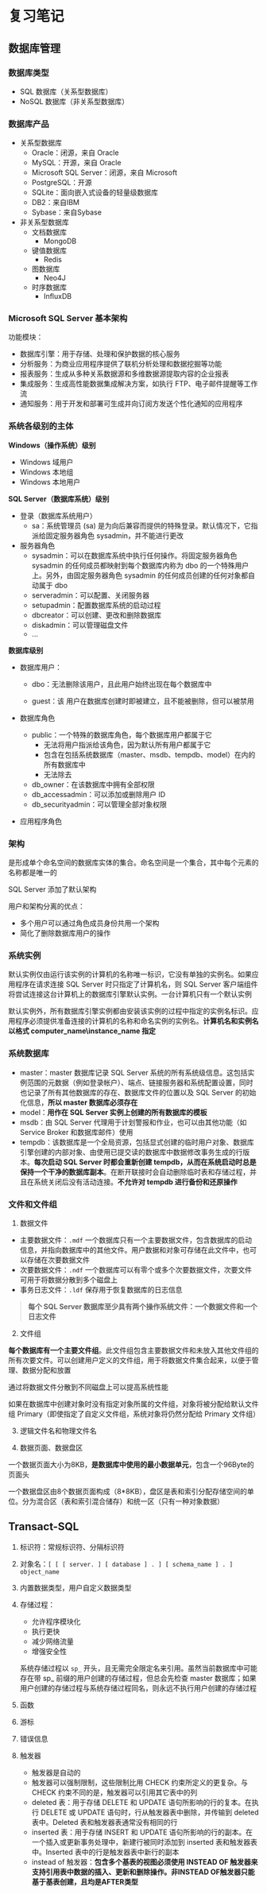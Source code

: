 # 复习笔记

## 数据库管理

### 数据库类型

- SQL 数据库（关系型数据库）
- NoSQL 数据库（非关系型数据库）

### 数据库产品

- 关系型数据库
  - Oracle：闭源，来自 Oracle
  - MySQL：开源，来自 Oracle
  - Microsoft SQL Server：闭源，来自 Microsoft
  - PostgreSQL：开源
  - SQLite：面向嵌入式设备的轻量级数据库
  - DB2：来自IBM
  - Sybase：来自Sybase
- 非关系型数据库
  - 文档数据库
    - MongoDB
  - 键值数据库
    - Redis
  - 图数据库
    - Neo4J
  - 时序数据库
    - InfluxDB

### Microsoft SQL Server 基本架构

功能模块：

- 数据库引擎：用于存储、处理和保护数据的核心服务
- 分析服务：为商业应用程序提供了联机分析处理和数据挖掘等功能
- 报表服务：生成从多种关系数据源和多维数据源提取内容的企业报表
- 集成服务：生成高性能数据集成解决方案，如执行 FTP、电子邮件提醒等工作流
- 通知服务：用于开发和部署可生成并向订阅方发送个性化通知的应用程序

### 系统各级别的主体

**Windows（操作系统）级别**

- Windows 域用户
- Windows 本地组
- Windows 本地用户

**SQL Server（数据库系统）级别**

- 登录（数据库系统用户）
  - sa：系统管理员 (sa) 是为向后兼容而提供的特殊登录。默认情况下，它指派给固定服务器角色 sysadmin，并不能进行更改
- 服务器角色
  - sysadmin：可以在数据库系统中执行任何操作。将固定服务器角色 sysadmin 的任何成员都映射到每个数据库内称为 dbo 的一个特殊用户上。另外，由固定服务器角色 sysadmin 的任何成员创建的任何对象都自动属于 dbo
  - serveradmin：可以配置、关闭服务器
  - setupadmin：配置数据库系统的启动过程
  - dbcreator：可以创建、更改和删除数据库
  - diskadmin：可以管理磁盘文件
  - ...

**数据库级别**

- 数据库用户：

  - dbo：无法删除该用户，且此用户始终出现在每个数据库中

  - guest：该 用户在数据库创建时即被建立，且不能被删除，但可以被禁用

- 数据库角色

  - public：一个特殊的数据库角色，每个数据库用户都属于它
    - 无法将用户指派给该角色，因为默认所有用户都属于它
    - 包含在包括系统数据库（master、msdb、tempdb、model）在内的所有数据库中
    - 无法除去
  - db_owner：在该数据库中拥有全部权限
  - db_accessadmin：可以添加或删除用户 ID
  - db_securityadmin：可以管理全部对象权限

- 应用程序角色

### 架构

是形成单个命名空间的数据库实体的集合。命名空间是一个集合，其中每个元素的名称都是唯一的

SQL Server 添加了默认架构

用户和架构分离的优点：

- 多个用户可以通过角色成员身份共用一个架构
- 简化了删除数据库用户的操作

### 系统实例

默认实例仅由运行该实例的计算机的名称唯一标识，它没有单独的实例名。如果应用程序在请求连接 SQL Server 时只指定了计算机名，则 SQL Server 客户端组件将尝试连接这台计算机上的数据库引擎默认实例。一台计算机只有一个默认实例

默认实例外，所有数据库引擎实例都由安装该实例的过程中指定的实例名标识。应用程序必须提供准备连接的计算机的名称和命名实例的实例名。**计算机名和实例名以格式 computer_name\instance_name 指定**

### 系统数据库

- master：master 数据库记录 SQL Server 系统的所有系统级信息。这包括实例范围的元数据（例如登录帐户）、端点、链接服务器和系统配置设置，同时也记录了所有其他数据库的存在、数据库文件的位置以及 SQL Server 的初始化信息，**所以 master 数据库必须存在**
- model：**用作在 SQL Server 实例上创建的所有数据库的模板**
- msdb：由 SQL Server 代理用于计划警报和作业，也可以由其他功能（如 Service Broker 和数据库邮件）使用
- tempdb：该数据库是一个全局资源，包括显式创建的临时用户对象、数据库引擎创建的内部对象、由使用已提交读的数据库中数据修改事务生成的行版本。**每次启动 SQL Server 时都会重新创建 tempdb，从而在系统启动时总是保持一个干净的数据库副本**。在断开联接时会自动删除临时表和存储过程，并且在系统关闭后没有活动连接。**不允许对 tempdb 进行备份和还原操作**

### 文件和文件组

1. 数据文件

- 主要数据文件：`.mdf` 一个数据库只有一个主要数据文件，包含数据库的启动信息，并指向数据库中的其他文件。用户数据和对象可存储在此文件中，也可以存储在次要数据文件
- 次要数据文件：`.ndf` 一个数据库可以有零个或多个次要数据文件，次要文件可用于将数据分散到多个磁盘上
- 事务日志文件：`.ldf` 保存用于恢复数据库的日志信息

> **每个 SQL Server 数据库至少具有两个操作系统文件：一个数据文件和一个日志文件**

2. 文件组

**每个数据库有一个主要文件组**。此文件组包含主要数据文件和未放入其他文件组的所有次要文件。可以创建用户定义的文件组，用于将数据文件集合起来，以便于管理、数据分配和放置

通过将数据文件分散到不同磁盘上可以提高系统性能

如果在数据库中创建对象时没有指定对象所属的文件组，对象将被分配给默认文件组 Primary（即使指定了自定义文件组，系统对象将仍然分配给 Primary 文件组）

3. 逻辑文件名和物理文件名

4. 数据页面、数据盘区

一个数据页面大小为8KB，**是数据库中使用的最小数据单元**，包含一个96Byte的页面头

一个数据盘区由8个数据页面构成（8*8KB），盘区是表和索引分配存储空间的单位。分为混合区（表和索引混合储存）和统一区（只有一种对象数据）

## Transact-SQL

1. 标识符：常规标识符、分隔标识符
2. 对象名：`[ [ [ server. ] [ database ] . ] [ schema_name ] . ] object_name`

3. 内置数据类型，用户自定义数据类型

4. 存储过程：

   - 允许程序模块化
   - 执行更快
   - 减少网络流量
   - 增强安全性

   系统存储过程以 `sp_` 开头，且无需完全限定名来引用。虽然当前数据库中可能存在带 sp_ 前缀的用户创建的存储过程，但总会先检查 master 数据库；如果用户创建的存储过程与系统存储过程同名，则永远不执行用户创建的存储过程

5. 函数
6. 游标
7. 错误信息
8. 触发器
   - 触发器是自动的
   - 触发器可以强制限制，这些限制比用 CHECK 约束所定义的更复杂。与 CHECK 约束不同的是，触发器可以引用其它表中的列
   - deleted 表：用于存储 DELETE 和 UPDATE 语句所影响的行的复本。在执行 DELETE 或 UPDATE 语句时，行从触发器表中删除，并传输到 deleted 表中。Deleted 表和触发器表通常没有相同的行
   - inserted 表：用于存储 INSERT 和 UPDATE 语句所影响的行的副本。在一个插入或更新事务处理中，新建行被同时添加到 inserted 表和触发器表中。Inserted 表中的行是触发器表中新行的副本
   - instead of 触发器：**包含多个基表的视图必须使用 INSTEAD OF 触发器来支持引用表中数据的插入、更新和删除操作。非INSTEAD OF触发器只能基于基表创建，且均是AFTER类型**


